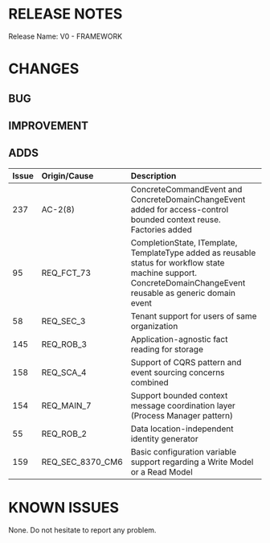 # RELEASE NOTES

Release Name: V0 - FRAMEWORK

# CHANGES
## BUG

## IMPROVEMENT

## ADDS
| Issue | Origin/Cause     | Description                                                                                                                                                      |
|:------|:-----------------|:-----------------------------------------------------------------------------------------------------------------------------------------------------------------|
| 237   | AC-2(8)          | ConcreteCommandEvent and ConcreteDomainChangeEvent added for access-control bounded context reuse. Factories added                                               |
| 95    | REQ_FCT_73       | CompletionState, ITemplate, TemplateType added as reusable status for workflow state machine support. ConcreteDomainChangeEvent reusable as generic domain event |
| 58    | REQ_SEC_3        | Tenant support for users of same organization                                                                                                                    |
| 145   | REQ_ROB_3        | Application-agnostic fact reading for storage                                                                                                                    |
| 158   | REQ_SCA_4        | Support of CQRS pattern and event sourcing concerns combined                                                                                                     |
| 154   | REQ_MAIN_7       | Support bounded context message coordination layer (Process Manager pattern)                                                                                     |
| 55    | REQ_ROB_2        | Data location-independent identity generator                                                                                                                     |
| 159   | REQ_SEC_8370_CM6 | Basic configuration variable support regarding a Write Model or a Read Model                                                                                     |

# KNOWN ISSUES
None. Do not hesitate to report any problem.
